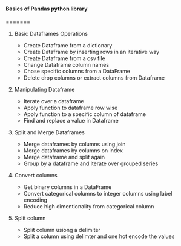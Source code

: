 #### Basics of Pandas python library
=======

1. Basic Dataframes Operations
    - Create Dataframe from a dictionary
    - Create Dataframe by inserting rows in an iterative way
    - Create Dataframe from a csv file
    - Change Dataframe column names
    - Chose specific columns from a DataFrame
    - Delete drop columns or extract columns from Dataframe

2. Manipulating Dataframe
    - Iterate over a dataframe
    - Apply function to dataframe row wise
    - Apply function to a specific column of dataframe
    - Find and replace a value in Dataframe

3. Split and Merge Dataframes
    - Merge dataframes by columns using join
    - Merge dataframes by columns on index
    - Merge dataframe and split again
    - Group by a dataframe and iterate over grouped series

4. Convert columns
    - Get binary columns in a DataFrame
    - Convert categorical columns to integer columns using label encoding
    - Reduce high dimentionality from categorical column

5. Split column
    - Split column usiong a delimiter
    - Split a column using delimter and one hot encode the values
